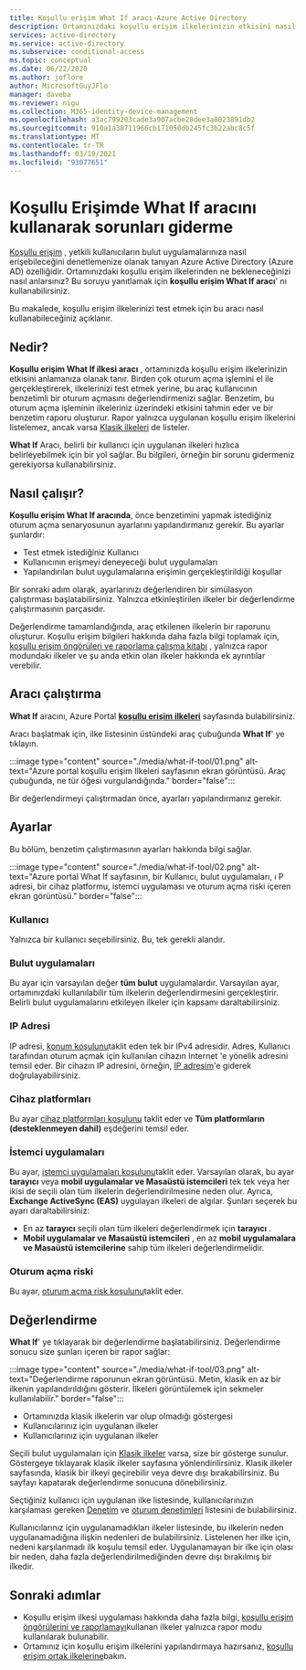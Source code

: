 ```yaml
---
title: Koşullu erişim What If aracı-Azure Active Directory
description: Ortamınızdaki koşullu erişim ilkelerinizin etkisini nasıl anlayabileceğinizi öğrenin.
services: active-directory
ms.service: active-directory
ms.subservice: conditional-access
ms.topic: conceptual
ms.date: 06/22/2020
ms.author: joflore
author: MicrosoftGuyJFlo
manager: daveba
ms.reviewer: nigu
ms.collection: M365-identity-device-management
ms.openlocfilehash: a3ac799203cade3a907acbe28dee3a8023891db2
ms.sourcegitcommit: 910a1a38711966cb171050db245fc3b22abc8c5f
ms.translationtype: MT
ms.contentlocale: tr-TR
ms.lasthandoff: 03/19/2021
ms.locfileid: "93077651"
---
```

# <a name="troubleshoot-using-the-what-if-tool-in-conditional-access"></a>Koşullu Erişimde What If aracını kullanarak sorunları giderme

[Koşullu erişim](./overview.md) , yetkili kullanıcıların bulut uygulamalarınıza nasıl erişebileceğini denetlemenize olanak tanıyan Azure Active Directory (Azure AD) özelliğidir. Ortamınızdaki koşullu erişim ilkelerinden ne bekleneceğinizi nasıl anlarsınız? Bu soruyu yanıtlamak için **koşullu erişim What If aracı**' nı kullanabilirsiniz.

Bu makalede, koşullu erişim ilkelerinizi test etmek için bu aracı nasıl kullanabileceğiniz açıklanır.

## <a name="what-it-is"></a>Nedir?

**Koşullu erişim What If ilkesi aracı** , ortamınızda koşullu erişim ilkelerinizin etkisini anlamanıza olanak tanır. Birden çok oturum açma işlemini el ile gerçekleştirerek, ilkelerinizi test etmek yerine, bu araç kullanıcının benzetimli bir oturum açmasını değerlendirmenizi sağlar. Benzetim, bu oturum açma işleminin ilkeleriniz üzerindeki etkisini tahmin eder ve bir benzetim raporu oluşturur. Rapor yalnızca uygulanan koşullu erişim ilkelerini listelemez, ancak varsa [Klasik ilkeleri](policy-migration.md#classic-policies) de listeler.    

**What If** Aracı, belirli bir kullanıcı için uygulanan ilkeleri hızlıca belirleyebilmek için bir yol sağlar. Bu bilgileri, örneğin bir sorunu gidermeniz gerekiyorsa kullanabilirsiniz.    

## <a name="how-it-works"></a>Nasıl çalışır?

**Koşullu erişim What If aracında**, önce benzetimini yapmak istediğiniz oturum açma senaryosunun ayarlarını yapılandırmanız gerekir. Bu ayarlar şunlardır:

- Test etmek istediğiniz Kullanıcı 
- Kullanıcının erişmeyi deneyeceği bulut uygulamaları
- Yapılandırılan bulut uygulamalarına erişimin gerçekleştirildiği koşullar
     
Bir sonraki adım olarak, ayarlarınızı değerlendiren bir simülasyon çalıştırması başlatabilirsiniz. Yalnızca etkinleştirilen ilkeler bir değerlendirme çalıştırmasının parçasıdır.

Değerlendirme tamamlandığında, araç etkilenen ilkelerin bir raporunu oluşturur. Koşullu erişim bilgileri hakkında daha fazla bilgi toplamak için, [koşullu erişim öngörüleri ve raporlama çalışma kitabı](howto-conditional-access-insights-reporting.md) , yalnızca rapor modundaki ilkeler ve şu anda etkin olan ilkeler hakkında ek ayrıntılar verebilir.

## <a name="running-the-tool"></a>Aracı çalıştırma

**What If** aracını, Azure Portal **[koşullu erişim ilkeleri](https://portal.azure.com/#blade/Microsoft_AAD_IAM/ConditionalAccessBlade/Policies)** sayfasında bulabilirsiniz.

Aracı başlatmak için, ilke listesinin üstündeki araç çubuğunda **What If**' ye tıklayın.

:::image type="content" source="./media/what-if-tool/01.png" alt-text="Azure portal koşullu erişim Ilkeleri sayfasının ekran görüntüsü. Araç çubuğunda, ne tür öğesi vurgulandığında." border="false":::

Bir değerlendirmeyi çalıştırmadan önce, ayarları yapılandırmanız gerekir.

## <a name="settings"></a>Ayarlar

Bu bölüm, benzetim çalıştırmasının ayarları hakkında bilgi sağlar.

:::image type="content" source="./media/what-if-tool/02.png" alt-text="Azure portal What If sayfasının, bir Kullanıcı, bulut uygulamaları, ı P adresi, bir cihaz platformu, istemci uygulaması ve oturum açma riski içeren ekran görüntüsü." border="false":::

### <a name="user"></a>Kullanıcı

Yalnızca bir kullanıcı seçebilirsiniz. Bu, tek gerekli alandır.

### <a name="cloud-apps"></a>Bulut uygulamaları

Bu ayar için varsayılan değer **tüm bulut** uygulamalardır. Varsayılan ayar, ortamınızdaki kullanılabilir tüm ilkelerin değerlendirmesini gerçekleştirir. Belirli bulut uygulamalarını etkileyen ilkeler için kapsamı daraltabilirsiniz.

### <a name="ip-address"></a>IP Adresi

IP adresi, [konum koşulunu](location-condition.md)taklit eden tek bir IPv4 adresidir. Adres, Kullanıcı tarafından oturum açmak için kullanılan cihazın Internet 'e yönelik adresini temsil eder. Bir cihazın IP adresini, örneğin, [IP adresim](https://whatismyipaddress.com)'e giderek doğrulayabilirsiniz.    

### <a name="device-platforms"></a>Cihaz platformları

Bu ayar [cihaz platformları koşulunu](concept-conditional-access-conditions.md#device-platforms) taklit eder ve **Tüm platformların (desteklenmeyen dahil)** eşdeğerini temsil eder. 

### <a name="client-apps"></a>İstemci uygulamaları

Bu ayar, [istemci uygulamaları koşulunu](concept-conditional-access-conditions.md#client-apps)taklit eder.
Varsayılan olarak, bu ayar **tarayıcı** veya **mobil uygulamalar ve Masaüstü istemcileri** tek tek veya her ikisi de seçili olan tüm ilkelerin değerlendirilmesine neden olur. Ayrıca, **Exchange ActiveSync (EAS)** uygulayan ilkeleri de algılar. Şunları seçerek bu ayarı daraltabilirsiniz:

- En az **tarayıcı** seçili olan tüm ilkeleri değerlendirmek için **tarayıcı** . 
- **Mobil uygulamalar ve Masaüstü istemcileri** , en az **mobil uygulamalara ve Masaüstü istemcilerine** sahip tüm ilkeleri değerlendirmelidir. 

### <a name="sign-in-risk"></a>Oturum açma riski

Bu ayar, [oturum açma risk koşulunu](concept-conditional-access-conditions.md#sign-in-risk)taklit eder.   

## <a name="evaluation"></a>Değerlendirme 

**What If**' ye tıklayarak bir değerlendirme başlatabilirsiniz. Değerlendirme sonucu size şunları içeren bir rapor sağlar: 

:::image type="content" source="./media/what-if-tool/03.png" alt-text="Değerlendirme raporunun ekran görüntüsü. Metin, klasik en az bir ilkenin yapılandırıldığını gösterir. İlkeleri görüntülemek için sekmeler kullanılabilir." border="false":::

- Ortamınızda klasik ilkelerin var olup olmadığı göstergesi
- Kullanıcılarınız için uygulanan ilkeler
- Kullanıcılarınız için uygulanan ilkeler

Seçili bulut uygulamaları için [Klasik ilkeler](policy-migration.md#classic-policies) varsa, size bir gösterge sunulur. Göstergeye tıklayarak klasik ilkeler sayfasına yönlendirilirsiniz. Klasik ilkeler sayfasında, klasik bir ilkeyi geçirebilir veya devre dışı bırakabilirsiniz. Bu sayfayı kapatarak değerlendirme sonucuna dönebilirsiniz.

Seçtiğiniz kullanıcı için uygulanan ilke listesinde, kullanıcılarınızın karşılaması gereken [Denetim](concept-conditional-access-grant.md) ve [oturum denetimleri](concept-conditional-access-session.md) listesini de bulabilirsiniz.

Kullanıcılarınız için uygulanamadıkları ilkeler listesinde, bu ilkelerin neden uygulanamadığına ilişkin nedenleri de bulabilirsiniz. Listelenen her ilke için, nedeni karşılanmadı ilk koşulu temsil eder. Uygulanamayan bir ilke için olası bir neden, daha fazla değerlendirilmediğinden devre dışı bırakılmış bir ilkedir.   

## <a name="next-steps"></a>Sonraki adımlar

- Koşullu erişim ilkesi uygulaması hakkında daha fazla bilgi, [koşullu erişim öngörülerini ve raporlamayı](howto-conditional-access-insights-reporting.md)kullanan ilkeler yalnızca rapor modu kullanılarak bulunabilir.
- Ortamınız için koşullu erişim ilkelerini yapılandırmaya hazırsanız, [koşullu erişim ortak ilkelerine](concept-conditional-access-policy-common.md)bakın.

